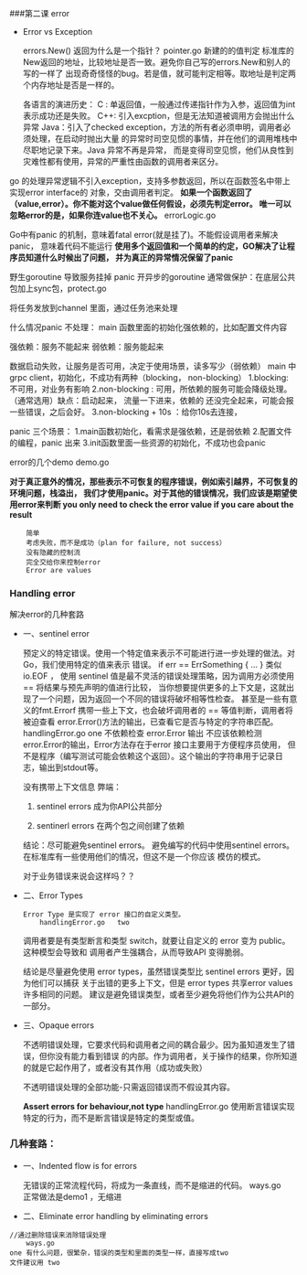 ###第二课 error
 
-   Error vs Exception
     
    errors.New() 返回为什么是一个指针？
    pointer.go
        新建的的值判定
        标准库的New返回的地址，比较地址是否一致。避免你自己写的errors.New和别人的写的一样了
    出现奇奇怪怪的bug。若是值，就可能判定相等。取地址是判定两个内存地址是否是一样的。
    
    各语言的演进历史：
        C : 单返回值，一般通过传递指针作为入参，返回值为int表示成功还是失败。
        C++: 引入excption，但是无法知道被调用方会抛出什么异常
        Java：引入了checked exception，方法的所有者必须申明，调用者必须处理，在启动时抛出大量
    的异常时司空见惯的事情，并在他们的调用堆栈中尽职地记录下来。Java 异常不再是异常，
    而是变得司空见惯，他们从良性到灾难性都有使用，异常的严重性由函数的调用者来区分。
   
   go 的处理异常逻辑不引入exception，支持多参数返回，所以在函数签名中带上实现error interface的
   对象，交由调用者判定。
   **如果一个函数返回了（value,error）。你不能对这个value做任何假设，必须先判定error。
   唯一可以忽略error的是，如果你连value也不关心。** 
        errorLogic.go
   
   Go中有panic 的机制，意味着fatal error(就是挂了)。不能假设调用者来解决panic，
   意味着代码不能运行
   **使用多个返回值和一个简单的约定，GO解决了让程序员知道什么时候出了问题，
   并为真正的异常情况保留了panic**
   
   野生goroutine 导致服务挂掉 panic 
   开异步的goroutine
   通常做保护：在底层公共包加上sync包，protect.go
   
   将任务发放到channel 里面，通过任务池来处理
   
   什么情况panic 不处理：
        main 函数里面的初始化强依赖的，比如配置文件内容
   
   强依赖：服务不能起来
   弱依赖：服务能起来
   
   数据启动失败，让服务是否可用，决定于使用场景，读多写少（弱依赖）
   main 中 grpc client，初始化，不成功有两种（blocking， non-blocking）
    1.blocking: 不可用，对业务有影响 
    2.non-blocking : 可用，所依赖的服务可能会降级处理。（通常选用）缺点：启动起来，
        流量一下进来，依赖的
    还没完全起来，可能会报一些错误，之后会好。
    3.non-blocking + 10s ：给你10s去连接，
    
   panic 三个场景：
        1.main函数初始化，看需求是强依赖，还是弱依赖
        2.配置文件的编程，panic 出来
        3.init函数里面一些资源的初始化，不成功也会panic
    
   error的几个demo
        demo.go
        
   **对于真正意外的情况，那些表示不可恢复的程序错误，例如索引越界，不可恢复的环境问题，栈溢出，
   我们才使用panic。对于其他的错误情况，我们应该是期望使用error来判断
   you only need to check the error value if you care about the result**
   
        简单
        考虑失败，而不是成功（plan for failure, not success）
        没有隐藏的控制流
        完全交给你来控制error
        Error are values
        
###   Handling error
   解决error的几种套路
   
-   一、sentinel error


    预定义的特定错误。使用一个特定值来表示不可能进行进一步处理的做法。对Go，我们使用特定的值来表示
    错误。
    if err == ErrSomething {
    ...
    }
    类似 io.EOF ，
    使用 sentinel 值是最不灵活的错误处理策略，因为调用方必须使用 == 将结果与预先声明的值进行比较，
    当你想要提供更多的上下文是，这就出现了一个问题，因为返回一个不同的错误将破坏相等性检查。
    甚至是一些有意义的fmt.Errorf 携带一些上下文，也会破坏调用者的 == 等值判断，调用者将被迫查看
    error.Error()方法的输出，已查看它是否与特定的字符串匹配。
        handlingError.go  one
    不依赖检查 error.Error 输出
        不应该依赖检测 error.Error的输出，Error方法存在于error 接口主要用于方便程序员使用，
      但不是程序（编写测试可能会依赖这个返回）。这个输出的字符串用于记录日志，输出到stdout等。
    
    没有携带上下文信息
    弊端：
       1. sentinel errors 成为你API公共部分
       
       2. sentinerl errors 在两个包之间创建了依赖
       
       结论：尽可能避免sentinel errors。 
       避免编写的代码中使用sentinel  errors。在标准库有一些使用他们的情况，但这不是一个你应该
       模仿的模式。
       
       对于业务错误来说会这样吗？？
       
-   二、Error Types
    
    
        Error Type 是实现了 error 接口的自定义类型。
            handlingError.go   two    
    调用者要是有类型断言和类型 switch，就要让自定义的 error 变为 public。这种模型会导致和
    调用者产生强耦合，从而导致API 变得脆弱。
    
    结论是尽量避免使用 error types，虽然错误类型比 sentinel errors 更好，因为他们可以捕获
    关于出错的更多上下文，但是 error types 共享error values 许多相同的问题。
    建议是避免错误类型，或者至少避免将他们作为公共API的一部分。
    
-   三、Opaque errors


    不透明错误处理，它要求代码和调用者之间的耦合最少。因为虽知道发生了错误，但你没有能力看到错误
    的内部。作为调用者，关于操作的结果，你所知道的就是它起作用了，或者没有其作用（成功或失败）
    
    不透明错误处理的全部功能-只需返回错误而不假设其内容。
    
    **Assert errors for behaviour,not type**
        handlingError.go
    使用断言错误实现特定的行为，而不是断言错误是特定的类型或值。
    
### 几种套路：
-    一、Indented flow is for errors


        无错误的正常流程代码，将成为一条直线，而不是缩进的代码。
        ways.go  
        正常做法是demo1 ，无缩进
    
-    二、Eliminate error handling by eliminating errors

    //通过删除错误来消除错误处理
        ways.go  
    one 有什么问题，很繁杂，错误的类型和里面的类型一样，直接写成two
    文件建议用 two